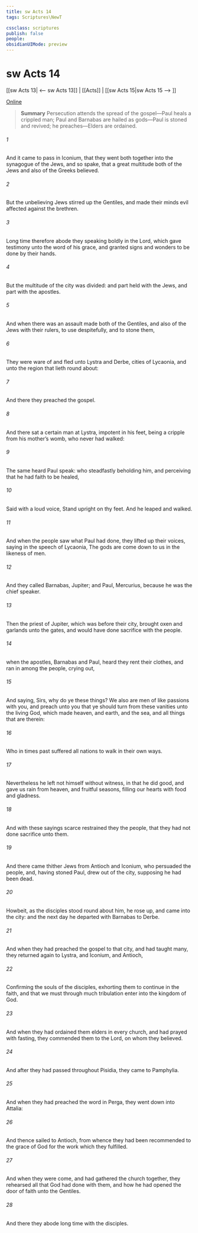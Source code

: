 ```yaml
---
title: sw Acts 14
tags: Scriptures\NewT

cssclass: scriptures
publish: false
people:
obsidianUIMode: preview
---
```


# sw Acts 14
[[sw Acts 13| <-- sw Acts 13]] | [[Acts]] | [[sw Acts 15|sw Acts 15 --> ]]

[Online](https://churchofjesuschrist.org/study/scriptures/nt/acts/14?lang=eng)

> __Summary__
Persecution attends the spread of the gospel—Paul heals a crippled man; Paul and Barnabas are hailed as gods—Paul is stoned and revived; he preaches—Elders are ordained.

###### 1 
And it came to pass in Iconium, that they went both together into the synagogue of the Jews, and so spake, that a great multitude both of the Jews and also of the Greeks believed.

###### 2 
But the unbelieving Jews stirred up the Gentiles, and made their minds evil affected against the brethren.

###### 3 
Long time therefore abode they speaking boldly in the Lord, which gave testimony unto the word of his grace, and granted signs and wonders to be done by their hands.

###### 4 
But the multitude of the city was divided: and part held with the Jews, and part with the apostles.

###### 5 
And when there was an assault made both of the Gentiles, and also of the Jews with their rulers, to use  despitefully, and to stone them,

###### 6 
They were ware of  and fled unto Lystra and Derbe, cities of Lycaonia, and unto the region that lieth round about:

###### 7 
And there they preached the gospel.

###### 8 
And there sat a certain man at Lystra, impotent in his feet, being a cripple from his mother’s womb, who never had walked:

###### 9 
The same heard Paul speak: who steadfastly beholding him, and perceiving that he had faith to be healed,

###### 10 
Said with a loud voice, Stand upright on thy feet. And he leaped and walked.

###### 11 
And when the people saw what Paul had done, they lifted up their voices, saying in the speech of Lycaonia, The gods are come down to us in the likeness of men.

###### 12 
And they called Barnabas, Jupiter; and Paul, Mercurius, because he was the chief speaker.

###### 13 
Then the priest of Jupiter, which was before their city, brought oxen and garlands unto the gates, and would have done sacrifice with the people.

###### 14 
 when the apostles, Barnabas and Paul, heard  they rent their clothes, and ran in among the people, crying out,

###### 15 
And saying, Sirs, why do ye these things? We also are men of like passions with you, and preach unto you that ye should turn from these vanities unto the living God, which made heaven, and earth, and the sea, and all things that are therein:

###### 16 
Who in times past suffered all nations to walk in their own ways.

###### 17 
Nevertheless he left not himself without witness, in that he did good, and gave us rain from heaven, and fruitful seasons, filling our hearts with food and gladness.

###### 18 
And with these sayings scarce restrained they the people, that they had not done sacrifice unto them.

###### 19 
And there came thither  Jews from Antioch and Iconium, who persuaded the people, and, having stoned Paul, drew  out of the city, supposing he had been dead.

###### 20 
Howbeit, as the disciples stood round about him, he rose up, and came into the city: and the next day he departed with Barnabas to Derbe.

###### 21 
And when they had preached the gospel to that city, and had taught many, they returned again to Lystra, and  Iconium, and Antioch,

###### 22 
Confirming the souls of the disciples,  exhorting them to continue in the faith, and that we must through much tribulation enter into the kingdom of God.

###### 23 
And when they had ordained them elders in every church, and had prayed with fasting, they commended them to the Lord, on whom they believed.

###### 24 
And after they had passed throughout Pisidia, they came to Pamphylia.

###### 25 
And when they had preached the word in Perga, they went down into Attalia:

###### 26 
And thence sailed to Antioch, from whence they had been recommended to the grace of God for the work which they fulfilled.

###### 27 
And when they were come, and had gathered the church together, they rehearsed all that God had done with them, and how he had opened the door of faith unto the Gentiles.

###### 28 
And there they abode long time with the disciples.

